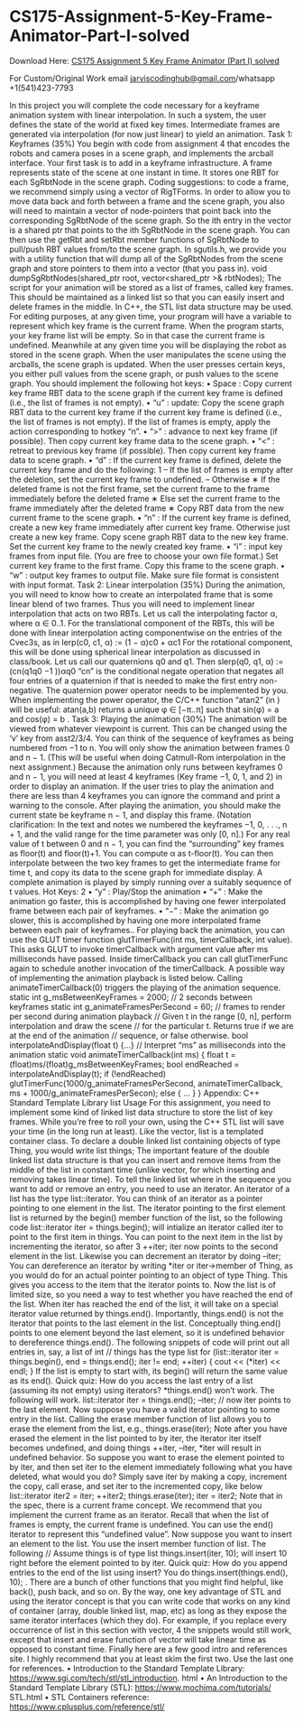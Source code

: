 # CS175-Assignment-5-Key-Frame-Animator-Part-I-solved

Download Here: [CS175 Assignment 5 Key Frame Animator (Part I) solved](https://jarviscodinghub.com/assignment/assignment-5-key-frame-animator-part-i-solution/)

For Custom/Original Work email jarviscodinghub@gmail.com/whatsapp +1(541)423-7793

In this project you will complete the code necessary for a keyframe animation system with linear interpolation.
In such a system, the user defines the state of the world at fixed key times. Intermediate frames are generated
via interpolation (for now just linear) to yield an animation.
Task 1: Keyframes (35%)
You begin with code from assignment 4 that encodes the robots and camera poses in a scene graph, and
implements the arcball interface. Your first task is to add in a keyframe infrastructure.
A frame represents state of the scene at one instant in time. It stores one RBT for each SgRbtNode in
the scene graph. Coding suggestions: to code a frame, we recommend simply using a vector of RigTForms.
In order to allow you to move data back and forth between a frame and the scene graph, you also will
need to maintain a vector of node-pointers that point back into the corresponding SgRbtNode of the scene
graph. So the ith entry in the vector is a shared ptr that points to the ith SgRbtNode in the
scene graph. You can then use the getRbt and setRbt member functions of SgRbtNode to pull/push RBT
values from/to the scene graph. In sgutils.h, we provide you with a utility function that will dump all of
the SgRbtNodes from the scene graph and store pointers to them into a vector (that you pass in).
void dumpSgRbtNodes(shared_ptr root, vector<shared_ptr >& rbtNodes);
The script for your animation will be stored as a list of frames, called key frames. This should be
maintained as a linked list so that you can easily insert and delete frames in the middle. In C++, the STL
list data structure may be used. For editing purposes, at any given time, your program will have a variable
to represent which key frame is the current frame. When the program starts, your key frame list will be
empty. So in that case the current frame is undefined.
Meanwhile at any given time you will be displaying the robot as stored in the scene graph. When the
user manipulates the scene using the arcballs, the scene graph is updated. When the user presses certain
keys, you either pull values from the scene graph, or push values to the scene graph.
You should implement the following hot keys:
• Space : Copy current key frame RBT data to the scene graph if the current key frame is defined (i.e.,
the list of frames is not empty).
• “u” : update: Copy the scene graph RBT data to the current key frame if the current key frame
is defined (i.e., the list of frames is not empty). If the list of frames is empty, apply the action
corresponding to hotkey “n”.
• “>” : advance to next key frame (if possible). Then copy current key frame data to the scene graph.
• “<” : retreat to previous key frame (if possible). Then copy current key frame data to scene graph.
• “d” : If the current key frame is defined, delete the current key frame and do the following:
1
– If the list of frames is empty after the deletion, set the current key frame to undefined.
– Otherwise
∗ If the deleted frame is not the first frame, set the current frame to the frame immediately
before the deleted frame
∗ Else set the current frame to the frame immediately after the deleted frame
∗ Copy RBT data from the new current frame to the scene graph.
• “n” : If the current key frame is defined, create a new key frame immediately after current key frame.
Otherwise just create a new key frame. Copy scene graph RBT data to the new key frame. Set the
current key frame to the newly created key frame.
• “i” : input key frames from input file. (You are free to choose your own file format.) Set current key
frame to the first frame. Copy this frame to the scene graph.
• “w” : output key frames to output file. Make sure file format is consistent with input format.
Task 2: Linear interpolation (35%)
During the animation, you will need to know how to create an interpolated frame that is some linear blend
of two frames. Thus you will need to implement linear interpolation that acts on two RBTs. Let us call the
interpolating factor α, where α ∈ 0..1.
For the translational component of the RBTs, this will be done with linear interpolation acting componentwise on the entries of the Cvec3s, as in
lerp(c0, c1, α) := (1 − α)c0 + αc1
For the rotational component, this will be done using spherical linear interpolation as discussed in
class/book.
Let us call our quaternions q0 and q1. Then
slerp(q0, q1, α) := (cn(q1q0
−1
))αq0
“cn” is the conditional negate operation that negates all four entries of a quaternion if that is needed to
make the first entry non-negative. The quaternion power operator needs to be implemented by you. When
implementing the power operator, the C/C++ function “atan2” (in ) will be useful: atan(a,b)
returns a unique φ ∈ [−π..π] such that sin(φ) = a and cos(φ) = b .
Task 3: Playing the animation (30%)
The animation will be viewed from whatever viewpoint is current. This can be changed using the ‘v’ key
from asst2/3/4.
You can think of the sequence of keyframes as being numbered from −1 to n. You will only show the
animation between frames 0 and n − 1. (This will be useful when doing Catmull-Rom interpolation in the
next assignment.) Because the animation only runs between keyframes 0 and n − 1, you will need at least
4 keyframes (Key frame −1, 0, 1, and 2) in order to display an animation. If the user tries to play the
animation and there are less than 4 keyframes you can ignore the command and print a warning to the
console. After playing the animation, you should make the current state be keyframe n − 1, and display this
frame. (Notation clarification: In the text and notes we numbered the keyframes −1, 0, . . ., n + 1, and the
valid range for the time parameter was only [0, n].)
For any real value of t between 0 and n − 1, you can find the “surrounding” key frames as floor(t)
and floor(t)+1. You can compute α as t-floor(t). You can then interpolate between the two key frames
to get the intermediate frame for time t, and copy its data to the scene graph for immediate display. A
complete animation is played by simply running over a suitably sequence of t values.
Hot Keys:
2
• “y” : Play/Stop the animation
• “+” : Make the animation go faster, this is accomplished by having one fewer interpolated frame
between each pair of keyframes.
• “−” : Make the animation go slower, this is accomplished by having one more interpolated frame
between each pair of keyframes..
For playing back the animation, you can use the GLUT timer function glutTimerFunc(int ms, timerCallback,
int value). This asks GLUT to invoke timerCallback with argument value after ms milliseconds have
passed. Inside timerCallback you can call glutTimerFunc again to schedule another invocation of the
timerCallback.
A possible way of implementing the animation playback is listed below. Calling animateTimerCallback(0)
triggers the playing of the animation sequence.
static int g_msBetweenKeyFrames = 2000; // 2 seconds between keyframes
static int g_animateFramesPerSecond = 60; // frames to render per second during animation playback
// Given t in the range [0, n], perform interpolation and draw the scene
// for the particular t. Returns true if we are at the end of the animation
// sequence, or false otherwise.
bool interpolateAndDisplay(float t) {…}
// Interpret “ms” as milliseconds into the animation
static void animateTimerCallback(int ms) {
float t = (float)ms/(float)g_msBetweenKeyFrames;
bool endReached = interpolateAndDisplay(t);
if (!endReached)
glutTimerFunc(1000/g_animateFramesPerSecond,
animateTimerCallback,
ms + 1000/g_animateFramesPerSecon);
else { … }
}
Appendix: C++ Standard Template Library list Usage
For this assignment, you need to implement some kind of linked list data structure to store the list of key
frames. While you’re free to roll your own, using the C++ STL list will save your time (in the long run at
least).
Like the vector, list is a templated container class. To declare a double linked list containing objects
of type Thing, you would write
list things;
The important feature of the double linked list data structure is that you can insert and remove items
from the middle of the list in constant time (unlike vector, for which inserting and removing takes linear
time). To tell the linked list where in the sequence you want to add or remove an entry, you need to use
an iterator. An iterator of a list has the type list::iterator. You can think of an
iterator as a pointer pointing to one element in the list. The iterator pointing to the first element list is
returned by the begin() member function of the list, so the following code
list::iterator iter = things.begin();
will intialize an iterator called iter to point to the first item in things. You can point to the next item in
the list by incrementing the iterator, so after
3
++iter;
iter now points to the second element in the list. Likewise you can decrement an iterator by doing –iter;
You can dereference an iterator by writing *iter or iter->member of Thing, as you would do for an
actual pointer pointing to an object of type Thing. This gives you access to the item that the iterator points
to.
Now the list is of limited size, so you need a way to test whether you have reached the end of the list.
When iter has reached the end of the list, it will take on a special iterator value returned by things.end().
Importantly, things.end() is not the iterator that points to the last element in the list. Conceptually
thing.end() points to one element beyond the last element, so it is undefined behavior to dereference
things.end().
The following snippets of code will print out all entries in, say, a list of int
// things has the type list
for (list::iterator iter = things.begin(), end = things.end(); iter != end; ++iter) {
cout << (*iter) << endl;
}
If the list is empty to start with, its begin() will return the same value as its end().
Quick quiz: How do you access the last entry of a list (assuming its not empty) using iterators? *things.end()
won’t work. The following will work.
list::iterator iter = things.end();
–iter;
// now iter points to the last element.
Now suppose you have a valid iterator pointing to some entry in the list. Calling the erase member
function of list allows you to erase the element from the list, e.g.,
things.erase(iter);
Note after you have erased the element in the list pointed to by iter, the iterator iter itself becomes
undefined, and doing things ++iter, –iter, *iter will result in undefined behavior.
So suppose you want to erase the element pointed to by iter, and then set iter to the element immediately following what you have deleted, what would you do? Simply save iter by making a copy, increment
the copy, call erase, and set iter to the incremented copy, like below
list::iterator iter2 = iter;
++iter2;
things.erase(iter);
iter = iter2;
Note that in the spec, there is a current frame concept. We recommend that you implement the current
frame as an iterator. Recall that when the list of frames is empty, the current frame is undefined. You can
use the end() iterator to represent this “undefined value”.
Now suppose you want to insert an element to the list. You use the insert member function of list.
The following
// Assume things is of type list
things.insert(iter, 10);
will insert 10 right before the element pointed to by iter.
Quick quiz: How do you append entries to the end of the list using insert? You do things.insert(things.end(),
10); .
There are a bunch of other functions that you might find helpful, like back(), push back, and so on.
By the way, one key advantage of STL and using the iterator concept is that you can write code that
works on any kind of container (array, double linked list, map, etc) as long as they expose the same iterator
interfaces (which they do). For example, if you replace every occurrence of list in this section with vector,
4
the snippets would still work, except that insert and erase function of vector will take linear time as
opposed to constant time.
Finally here are a few good intro and references site. I highly recommend that you at least skim the
first two. Use the last one for references.
• Introduction to the Standard Template Library: https://www.sgi.com/tech/stl/stl_introduction.
html
• An Introduction to the Standard Template Library (STL): https://www.mochima.com/tutorials/
STL.html
• STL Containers reference: https://www.cplusplus.com/reference/stl/
